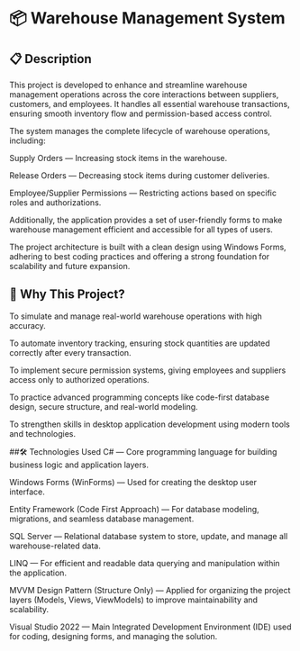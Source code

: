 # 📦 Warehouse Management System

## 📋 Description
This project is developed to enhance and streamline warehouse management operations across the core interactions between suppliers, customers, and employees.
It handles all essential warehouse transactions, ensuring smooth inventory flow and permission-based access control.

The system manages the complete lifecycle of warehouse operations, including:

Supply Orders — Increasing stock items in the warehouse.

Release Orders — Decreasing stock items during customer deliveries.

Employee/Supplier Permissions — Restricting actions based on specific roles and authorizations.

Additionally, the application provides a set of user-friendly forms to make warehouse management efficient and accessible for all types of users.

The project architecture is built with a clean design using Windows Forms, adhering to best coding practices and offering a strong foundation for scalability and future expansion.

## 🚀 Why This Project?
To simulate and manage real-world warehouse operations with high accuracy.

To automate inventory tracking, ensuring stock quantities are updated correctly after every transaction.

To implement secure permission systems, giving employees and suppliers access only to authorized operations.

To practice advanced programming concepts like code-first database design, secure structure, and real-world modeling.

To strengthen skills in desktop application development using modern tools and technologies.

##🛠 Technologies Used
C# — Core programming language for building business logic and application layers.

Windows Forms (WinForms) — Used for creating the desktop user interface.

Entity Framework (Code First Approach) — For database modeling, migrations, and seamless database management.

SQL Server — Relational database system to store, update, and manage all warehouse-related data.

LINQ — For efficient and readable data querying and manipulation within the application.

MVVM Design Pattern (Structure Only) — Applied for organizing the project layers (Models, Views, ViewModels) to improve maintainability and scalability.

Visual Studio 2022 — Main Integrated Development Environment (IDE) used for coding, designing forms, and managing the solution.

